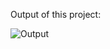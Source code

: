 Output of this project:

![Output](https://github.com/Afnan5750/Circular-Progress-Bar/assets/155257728/ea0cb221-09fb-483b-a6e6-89dd87b9f85e)
